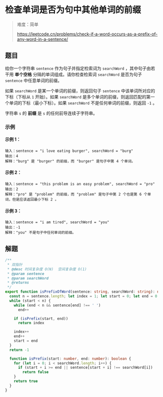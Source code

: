 # 检查单词是否为句中其他单词的前缀

> 难度：简单
>
> https://leetcode.cn/problems/check-if-a-word-occurs-as-a-prefix-of-any-word-in-a-sentence/

## 题目

给你一个字符串 `sentence` 作为句子并指定检索词为 `searchWord` ，其中句子由若干用 **单个空格** 分隔的单词组成。请你检查检索词 `searchWord` 是否为句子 `sentence` 中任意单词的前缀。

如果 `searchWord` 是某一个单词的前缀，则返回句子 `sentence` 中该单词所对应的下标（下标从 `1` 开始）。如果 `searchWord` 是多个单词的前缀，则返回匹配的第一个单词的下标（最小下标）。如果 `searchWord` 不是任何单词的前缀，则返回 `-1` 。

字符串 `s` 的 **前缀** 是 `s` 的任何前导连续子字符串。

### 示例 

#### 示例 1：

```
输入：sentence = "i love eating burger", searchWord = "burg"
输出：4
解释："burg" 是 "burger" 的前缀，而 "burger" 是句子中第 4 个单词。
```

#### 示例 2：

```
输入：sentence = "this problem is an easy problem", searchWord = "pro"
输出：2
解释："pro" 是 "problem" 的前缀，而 "problem" 是句子中第 2 个也是第 6 个单词，但是应该返回最小下标 2 。
```

#### 示例 3：
```
输入：sentence = "i am tired", searchWord = "you"
输出：-1
解释："you" 不是句子中任何单词的前缀。
```

## 解题

```ts 
/**
 * 双指针
 * @desc 时间复杂度 O(N)  空间复杂度 O(1)
 * @param sentence
 * @param searchWord
 * @returns
 */
export function isPrefixOfWord(sentence: string, searchWord: string): number {
  const n = sentence.length; let index = 1; let start = 0; let end = 0
  while (start < n) {
    while (end < n && sentence[end] !== ' ')
      end++

    if (isPrefix(start, end))
      return index

    index++
    end++
    start = end
  }
  return -1

  function isPrefix(start: number, end: number): boolean {
    for (let i = 0; i < searchWord.length; i++) {
      if (start + i >= end || sentence[start + i] !== searchWord[i])
        return false
    }
    return true
  }
}
```